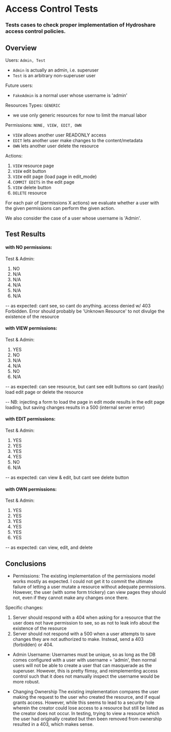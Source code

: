 
# Access Control Tests
### Tests cases to check proper implementation of Hydroshare access control policies.

## Overview

Users: `Admin, Test`
- `Admin` is actually an admin, i.e. superuser
- `Test` is an arbitrary non-superuser user

Future users:
- `FakeAdmin` is a normal user whose username is 'admin'

Resources Types: `GENERIC`
- we use only generic resources for now to limit the manual labor

Permissions: `NONE, VIEW, EDIT, OWN`
- `VIEW` allows another user READONLY access
- `EDIT` lets another user make changes to the content/metadata
- `OWN` lets another user delete the resource

Actions:
1. `VIEW` resource page
2. `VIEW` edit button
3. `VIEW` edit page (load page in edit_mode)
4. `COMMIT EDITS` in the edit page
5. `VIEW` delete button
6. `DELETE` resource

For each pair of (permissions X actions) we evaluate whether a user with the
given permissions can perform the given action.

We also consider the case of a user whose username is 'Admin'. 

## Test Results

#### with NO permissions:

Test & Admin:
1. NO
2. N/A
3. N/A
4. N/A
5. N/A
6. N/A

-- as expected: cant see, so cant do anything. access denied w/ 403 Forbidden.
		Error should probably be 'Unknown Resource' to not divulge the
		existence of the resource

#### with VIEW permissions:

Test & Admin:
1. YES 
2. NO
3. N/A
4. N/A
5. NO
6. N/A

-- as expected: can see resource, but cant see edit buttons so cant (easily)
		load edit page or delete the resource

-- NB: injecting a form to load the page in edit mode results in the edit page
	loading, but saving changes results in a 500 (internal server error)

#### with EDIT permissions:

Test & Admin:
1. YES
2. YES
3. YES
4. YES
5. NO
6. N/A

-- as expected: can view & edit, but cant see delete button

#### with OWN permissions:

Test & Admin:
1. YES 
2. YES
3. YES
4. YES
5. YES
6. YES

-- as expected: can view, edit, and delete

## Conclusions

* Permissions:
The existing implementation of the permissions model works mostly as expected.
I could not get it to commit the ultimate failure of letting a user mutate a 
resource without adequate permissions. However, the user (with some form 
trickery) can view pages they should not, even if they cannot make any changes
once there. 

Specific changes:
1. Server should respond with a 404 when asking for a resource that the user
does not have permission to see, so as not to leak info about the existence
of the resource
2. Server should not respond with a 500 when a user attempts to save changes
they are not authorized to make. Instead, send a 403 (forbidden) or 404. 

* Admin Username:
Usernames must be unique, so as long as the DB comes configured with a user
with username = 'admin', then normal users will not be able to create a user
that can masquerade as the superuser. However, this is pretty flimsy, and 
reimplementing access control such that it does not manually inspect the 
username would be more robust.

* Changing Ownership
The existing implementation compares the user making the request to the user
who created the resource, and if equal grants access. However, while this seems
to lead to a security hole wherein the creator could lose access to a resource
but still be listed as the creator does not occur. In testing, trying to view
a resource which the user had originally created but then been removed from
ownership resulted in a 403, which makes sense.
